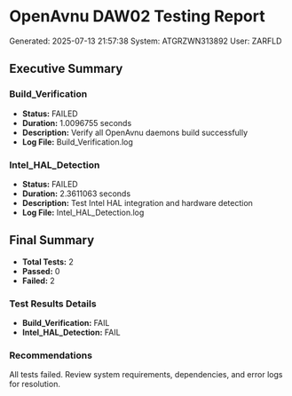 ﻿# OpenAvnu DAW02 Testing Report
Generated: 2025-07-13 21:57:38
System: ATGRZWN313892
User: ZARFLD

## Executive Summary

### Build_Verification
- **Status:** FAILED
- **Duration:** 1.0096755 seconds
- **Description:** Verify all OpenAvnu daemons build successfully
- **Log File:** Build_Verification.log

### Intel_HAL_Detection
- **Status:** FAILED
- **Duration:** 2.3611063 seconds
- **Description:** Test Intel HAL integration and hardware detection
- **Log File:** Intel_HAL_Detection.log


## Final Summary

- **Total Tests:** 2
- **Passed:** 0
- **Failed:** 2

### Test Results Details

- **Build_Verification:** FAIL
- **Intel_HAL_Detection:** FAIL

### Recommendations

All tests failed. Review system requirements, dependencies, and error logs for resolution.
